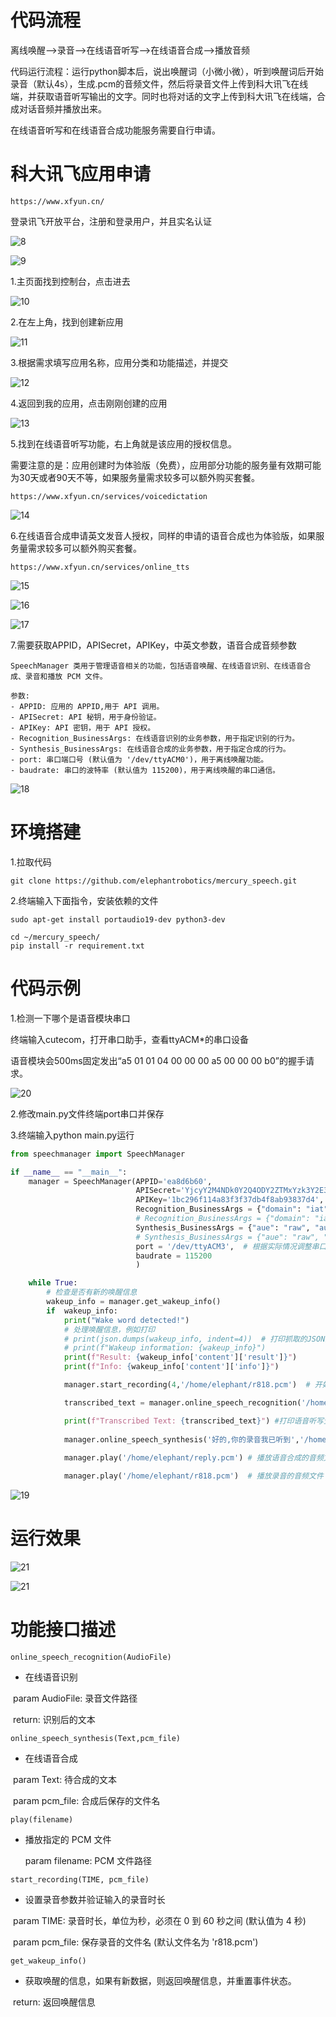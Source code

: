 # 代码流程

离线唤醒——>录音——>在线语音听写——>在线语音合成——>播放音频

代码运行流程：运行python脚本后，说出唤醒词（小微小微），听到唤醒词后开始录音（默认4s），生成.pcm的音频文件，然后将录音文件上传到科大讯飞在线端，并获取语音听写输出的文字。同时也将对话的文字上传到科大讯飞在线端，合成对话音频并播放出来。

在线语音听写和在线语音合成功能服务需要自行申请。

# 科大讯飞应用申请

```
https://www.xfyun.cn/
```

登录讯飞开放平台，注册和登录用户，并且实名认证

![8](./Images/8.png)

![9](./Images/9.png)

1.主页面找到控制台，点击进去

![10](./Images/10.png)

2.在左上角，找到创建新应用

![11](./Images/11.png)

3.根据需求填写应用名称，应用分类和功能描述，并提交

![12](./Images/12.png)

4.返回到我的应用，点击刚刚创建的应用

![13](./Images/13.png)

5.找到在线语音听写功能，右上角就是该应用的授权信息。

需要注意的是：应用创建时为体验版（免费），应用部分功能的服务量有效期可能为30天或者90天不等，如果服务量需求较多可以额外购买套餐。

```
https://www.xfyun.cn/services/voicedictation
```

![14](./Images/14.png)

6.在线语音合成申请英文发音人授权，同样的申请的语音合成也为体验版，如果服务量需求较多可以额外购买套餐。

```
https://www.xfyun.cn/services/online_tts
```

![15](./Images/15.png)

![16](./Images/16.png)

![17](./Images/17.png)

7.需要获取APPID，APISecret，APIKey，中英文参数，语音合成音频参数

```
SpeechManager 类用于管理语音相关的功能，包括语音唤醒、在线语音识别、在线语音合成、录音和播放 PCM 文件。

参数:
- APPID: 应用的 APPID,用于 API 调用。
- APISecret: API 秘钥，用于身份验证。
- APIKey: API 密钥，用于 API 授权。
- Recognition_BusinessArgs: 在线语音识别的业务参数，用于指定识别的行为。
- Synthesis_BusinessArgs: 在线语音合成的业务参数，用于指定合成的行为。
- port: 串口端口号 (默认值为 '/dev/ttyACM0')，用于离线唤醒功能。
- baudrate: 串口的波特率 (默认值为 115200)，用于离线唤醒的串口通信。
```

![18](./Images/18.png)

# 环境搭建

1.拉取代码

```
git clone https://github.com/elephantrobotics/mercury_speech.git
```

2.终端输入下面指令，安装依赖的文件

```
sudo apt-get install portaudio19-dev python3-dev
```

```
cd ~/mercury_speech/
pip install -r requirement.txt
```

# 代码示例

1.检测一下哪个是语音模块串口

终端输入cutecom，打开串口助手，查看ttyACM*的串口设备

语音模块会500ms固定发出“a5 01 01 04 00 00 00 a5 00 00 00 b0”的握手请求。

![20](./Images/20.png)

2.修改main.py文件终端port串口并保存

3.终端输入python main.py运行

```python
from speechmanager import SpeechManager

if __name__ == "__main__":
    manager = SpeechManager(APPID='ea8d6b60', 
                            APISecret='YjcyY2M4NDk0Y2Q4ODY2ZTMxYzk3Y2E3',
                            APIKey='1bc296f114a83f3f37db4f8ab93837d4',
                            Recognition_BusinessArgs = {"domain": "iat", "language": "zh_cn", "accent": "mandarin", "vinfo":1,"vad_eos":10000},     #使用中文在线语音听写
                            # Recognition_BusinessArgs = {"domain": "iat", "language": "en_us", "accent": "mandarin", "vinfo":1,"vad_eos":10000},   #使用英文在线语音听写
                            Synthesis_BusinessArgs = {"aue": "raw", "auf": "audio/L16;rate=16000", "vcn": "xiaoyan", "tte": "utf8"},                #使用中文在线语音合成
                            # Synthesis_BusinessArgs = {"aue": "raw", "auf": "audio/L16;rate=16000", "vcn": "x4_enus_luna_assist", "tte": "utf8"},  #使用英文在线语音合成
                            port = '/dev/ttyACM3',  # 根据实际情况调整串口名称
                            baudrate = 115200
                            )

    while True:
        # 检查是否有新的唤醒信息
        wakeup_info = manager.get_wakeup_info()
        if  wakeup_info:
            print("Wake word detected!")
            # 处理唤醒信息，例如打印
            # print(json.dumps(wakeup_info, indent=4))  # 打印抓取的JSON数据
            # print(f"Wakeup information: {wakeup_info}")
            print(f"Result: {wakeup_info['content']['result']}")
            print(f"Info: {wakeup_info['content']['info']}")

            manager.start_recording(4,'/home/elephant/r818.pcm')  # 开始录音4s,并保存为r818.pcm音频文件(绝对路径)

            transcribed_text = manager.online_speech_recognition('/home/elephant/r818.pcm') # 在线语音听写，上传r818.pcm音频文件到科大讯飞在线端

            print(f"Transcribed Text: {transcribed_text}") #打印语音听写生成的文字
            
            manager.online_speech_synthesis('好的,你的录音我已听到','/home/elephant/reply.pcm') #在线语音合成，上传文字到科大讯飞在线端，并保存reply.pcm音频文件
            
            manager.play('/home/elephant/reply.pcm') # 播放语音合成的音频文件

            manager.play('/home/elephant/r818.pcm')  # 播放录音的音频文件
```

![19](./Images/19.png)

# 运行效果

![21](./Images/21.png)

![21](./Images/22.png)

# 功能接口描述

`online_speech_recognition(AudioFile)`

-  在线语音识别

​    param AudioFile: 录音文件路径

​    return: 识别后的文本

`online_speech_synthesis(Text,pcm_file)`

- 在线语音合成

​    param Text: 待合成的文本

​    param pcm_file: 合成后保存的文件名

`play(filename)`

- 播放指定的 PCM 文件

  param filename: PCM 文件路径

`start_recording(TIME, pcm_file)`

- 设置录音参数并验证输入的录音时长

​    param TIME: 录音时长，单位为秒，必须在 0 到 60 秒之间 (默认值为 4 秒)

​    param pcm_file: 保存录音的文件名 (默认文件名为 'r818.pcm')

`get_wakeup_info()`

- 获取唤醒的信息，如果有新数据，则返回唤醒信息，并重置事件状态。

​    return: 返回唤醒信息

